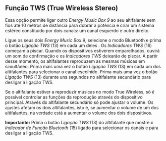 ## Função TWS (True Wireless Stereo)

Essa opção permite ligar outro *Energy Music Box 9* ao seu altifalante sem fios até 10 metros de distância para dobrar a potência e criar um sistema estéreo constituído por dois canais: um canal esquerdo e outro direito. 

Ligue os seus dois *Energy Music Box 9*, selecione o modo Bluetooth e prima o botão *Ligação TWS* (13) em cada um deles . Os *Indicadores TWS* (16) começam a piscar. Quando os dispositivos estiverem emparelhados, ouvirá um som de confirmação e os *Indicadores TWS* deixarão de piscar. A partir desse momento, os altifalantes reproduzem as mesmas músicas em simultâneo. Prima mais uma vez o botão *Ligação TWS* (13) em cada um dos altifalantes para selecionar o canal escolhido. Prima mais uma vez o botão *Ligação TWS* (13) durante uns segundos no altifalante secundário para desligar a ligação TWS.

Se o altifalante estiver a reproduzir músicas no modo True Wireless, só é possível controlar as funções da reprodução através do dispositivo principal. Através do altifalante secundário só pode ajustar o volume. Os ajustes afetam os dois altifalantes, isto é, se aumentar o volume de um dos altifalantes, na verdade está a aumentar o volume dos dois dispositivos.

**Importante:** Prima o botão *Ligação TWS* (13) do altifalante que mostre o *Indicador de Função Bluetooth* (15) ligado para selecionar os canais e para desligar a ligação TWS.



